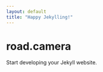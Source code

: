 ```yaml
---
layout: default
title: "Happy Jekylling!"
---
```


# road.camera

Start developing your Jekyll website.
